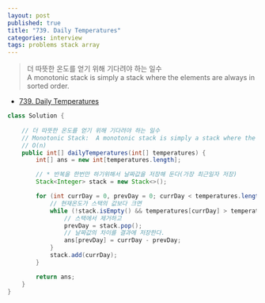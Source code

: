 ```yaml
---
layout: post
published: true
title: "739. Daily Temperatures"
categories: interview
tags: problems stack array
---
```


> 더 따뜻한 온도를 얻기 위해 기다려야 하는 일수  
> A monotonic stack is simply a stack where the elements are always in sorted order. 

- [739. Daily Temperatures](https://leetcode.com/problems/daily-temperatures/)

```java
class Solution {
    
    // 더 따뜻한 온도를 얻기 위해 기다려야 하는 일수
    // Monotonic Stack:  A monotonic stack is simply a stack where the elements are always in sorted order. 
    // O(n)
    public int[] dailyTemperatures(int[] temperatures) {
        int[] ans = new int[temperatures.length];

        // * 반복을 한번만 하기위해서 날짜값을 저장해 둔다(가장 최근일자 저장)
        Stack<Integer> stack = new Stack<>();

        for (int currDay = 0, prevDay = 0; currDay < temperatures.length; currDay++) {
            // 현재온도가 스택의 값보다 크면 
            while (!stack.isEmpty() && temperatures[currDay] > temperatures[stack.peek()]) {
                // 스택에서 제거하고
                prevDay = stack.pop();
                // 날짜값의 차이를 결과에 저장한다. 
                ans[prevDay] = currDay - prevDay;
            }
            stack.add(currDay);
        }

        return ans;
    }
}
```